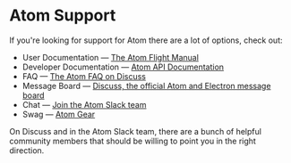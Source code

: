 # Atom Support

If you're looking for support for Atom there are a lot of options, check out:

* User Documentation &mdash; [The Atom Flight Manual](https://flight-manual.atom.io)
* Developer Documentation &mdash; [Atom API Documentation](https://atom.io/docs/api/latest)
* FAQ &mdash; [The Atom FAQ on Discuss](https://discuss.atom.io/c/faq)
* Message Board &mdash; [Discuss, the official Atom and Electron message board](https://discuss.atom.io)
* Chat &mdash; [Join the Atom Slack team](https://atom-slack.herokuapp.com/)
* Swag &mdash; [Atom Gear](https://github.myshopify.com/search?q=atom)

On Discuss and in the Atom Slack team, there are a bunch of helpful community members that should be willing to point you in the right direction.
